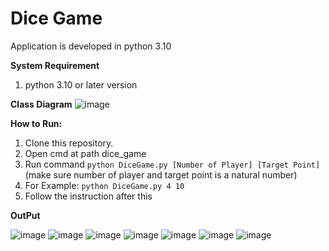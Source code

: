 # Dice Game
Application is developed in python 3.10

**System Requirement**
1. python 3.10 or later version

**Class Diagram**
![image](https://user-images.githubusercontent.com/30213323/160855036-05ed7ea4-698e-4e08-8276-24b8a7b6b341.png)


**How to Run:**
1. Clone this repository.
2. Open cmd at path dice_game
3. Run command `python DiceGame.py [Number of Player] [Target Point]` (make sure number of player and target point is a natural number)
4. For Example: `python DiceGame.py 4 10`
5. Follow the instruction after this

**OutPut**

![image](https://user-images.githubusercontent.com/30213323/160843648-95fcea72-4ef3-4ae0-a57d-681cc70eaffa.png)
![image](https://user-images.githubusercontent.com/30213323/160843820-fd692b6d-c2c1-4805-950a-4b1eaae64cd6.png)
![image](https://user-images.githubusercontent.com/30213323/160843938-49b1df8a-12e4-4965-8532-ca3cbc8fbd5c.png)
![image](https://user-images.githubusercontent.com/30213323/160844037-38447780-50d5-4a56-b62f-328c9da4b58d.png)
![image](https://user-images.githubusercontent.com/30213323/160844107-9d29ec2f-c3da-4d3f-ae88-a45ed0143c40.png)
![image](https://user-images.githubusercontent.com/30213323/160844213-024b3b80-0e43-48ff-a73e-1801413082c4.png)
![image](https://user-images.githubusercontent.com/30213323/160844282-56c65e10-56c0-4988-8bb3-3c9fc598da5b.png)
